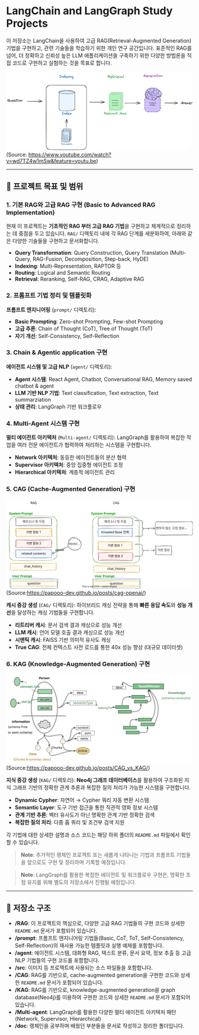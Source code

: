 # LangChain and LangGraph Study Projects

이 저장소는 LangChain을 사용하여 고급 RAG(Retrieval-Augmented Generation) 기법을 구현하고, 관련 기술들을 학습하기 위한 개인 연구 공간입니다. 표준적인 RAG를 넘어, 더 정확하고 신뢰성 높은 LLM 애플리케이션을 구축하기 위한 다양한 방법론을 직접 코드로 구현하고 실험하는 것을 목표로 합니다.

![rag short](src/imgs/rag%20short.png)
(Source: https://www.youtube.com/watch?v=wd7TZ4w1mSw&feature=youtu.be)

---

## 🎯 프로젝트 목표 및 범위

### 1. 기본 RAG와 고급 RAG 구현 (Basic to Advanced RAG Implementation)

현재 이 프로젝트는 **기초적인 RAG 부터 고급 RAG 기법**을 구현하고 체계적으로 정리하는 데 중점을 두고 있습니다. `RAG/` 디렉토리 내에 각 RAG 단계를 세분화하여, 아래와 같은 다양한 기술들을 구현하고 문서화합니다.

-   **Query Transformation**: Query Construction, Query Translation (Multi-Query, RAG-Fusion, Decomposition, Step-back, HyDE)
-   **Indexing**: Multi-Representation, RAPTOR 등
-   **Routing**: Logical and Semantic Routing
-   **Retrieval**: Reranking, Self-RAG, CRAG, Adaptive RAG

### 2. 프롬프트 기법 정리 및 템플릿화
**프롬프트 엔지니어링** (`prompt/` 디렉토리):
-   **Basic Prompting**: Zero-shot Prompting, Few-shot Prompting
-   **고급 추론**: Chain of Thought (CoT), Tree of Thought (ToT)
-   **자기 개선**: Self-Consistency, Self-Reflection

### 3. Chain & Agentic application 구현
**에이전트 시스템 및 고급 NLP** (`agent/` 디렉토리):
-   **Agent 시스템**: React Agent, Chatbot, Conversational RAG, Memory saved chatbot & agent
-   **LLM 기반 NLP 기법**: Text classification, Text extraction, Text summarziation
-   **상태 관리**: LangGraph 기반 워크플로우

### 4. Multi-Agent 시스템 구현
**멀티 에이전트 아키텍처** (`Multi-agent/` 디렉토리): LangGraph를 활용하여 복잡한 작업을 여러 전문 에이전트가 협력하여 처리하는 시스템을 구현합니다.
-   **Network 아키텍처**: 동등한 에이전트들의 분산 협력
-   **Supervisor 아키텍처**: 중앙 집중형 에이전트 조정
-   **Hierarchical 아키텍처**: 계층적 에이전트 관리

### 5. CAG (Cache-Augmented Generation) 구현

![cag](./src/imgs/cag2.svg)
(Source:https://papooo-dev.github.io/posts/cag-openai/)

**캐시 증강 생성** (`CAG/` 디렉토리): 하이브리드 캐싱 전략을 통해 **빠른 응답 속도**와 **성능 개선**을 달성하는 캐싱 기법들을 구현합니다.
-   **리트리버 캐시**: 문서 검색 결과 캐싱으로 성능 개선
-   **LLM 캐시**: 언어 모델 호출 결과 캐싱으로 성능 개선
-   **시맨틱 캐시**: FAISS 기반 의미적 유사도 캐싱
-   **True CAG**: 전체 컨텍스트 사전 로드를 통한 40x 성능 향상 (대규모 데이터셋)

### 6. KAG (Knowledge-Augmented Generation) 구현

![kag](./src/imgs/kag.jpg)
(Source:https://papooo-dev.github.io/posts/CAG_vs_KAG/)

**지식 증강 생성** (`KAG/` 디렉토리): **Neo4j 그래프 데이터베이스**를 활용하여 구조화된 지식 그래프 기반의 정확한 관계 추론과 복잡한 질의 처리가 가능한 시스템을 구현합니다.
-   **Dynamic Cypher**: 자연어 → Cypher 쿼리 자동 변환 시스템
-   **Semantic Layer**: 도구 기반 접근을 통한 직관적 영화 정보 시스템  
-   **관계 기반 추론**: 벡터 유사도가 아닌 명확한 관계 기반 정확한 검색
-   **복잡한 질의 처리**: 다중 홉 쿼리 및 조건부 검색 지원

각 기법에 대한 상세한 설명과 소스 코드는 해당 하위 폴더의 `README.md` 파일에서 확인할 수 있습니다.

> **Note**: 추가적인 랭체인 프로젝트 또는 새롭게 나타나는 기법과 프롬프트 기법들을 앞으로도 구현 및 정리하며 기록할 예정입니다.

> **Note**: LangGraph를 활용한 복잡한 에이전트 및 워크플로우 구현은, 명확한 초점 유지를 위해 별도의 저장소에서 진행될 예정입니다.

---

## 📂 저장소 구조

-   **/RAG**: 이 프로젝트의 핵심으로, 다양한 고급 RAG 기법들의 구현 코드와 상세한 `README.md` 문서가 포함되어 있습니다.
-   **/prompt**: 프롬프트 엔지니어링 기법들(Basic, CoT, ToT, Self-Consistency, Self-Reflection)의 재사용 가능한 템플릿과 실행 예제를 포함합니다.
-   **/agent**: 에이전트 시스템, 대화형 RAG, 텍스트 분류, 문서 요약, 정보 추출 등 고급 NLP 기법들의 구현 코드를 포함합니다.
-   **/src**: 이미지 등 프로젝트에 사용되는 소스 파일들을 포함합니다.
-   **/CAG**: RAG를 기반으로, cache-augmented generation을 구현한 코드와 상세한 `README.md` 문서가 포함되어 있습니다.
-   **/KAG**: RAG를 기반으로, knowledge-augmented generation을 graph database(Neo4j)를 이용하여 구현한 코드와 상세한 `README.md` 문서가 포함되어 있습니다.
-   **/Multi-agent**: LangGraph를 활용한 다양한 멀티 에이전트 아키텍처 패턴(Network, Supervisor, Hierarchical)
-   **/doc**: 랭체인을 공부하며 배웠던 부분들을 문서로 작성하고 정리한 폴더입니다.
